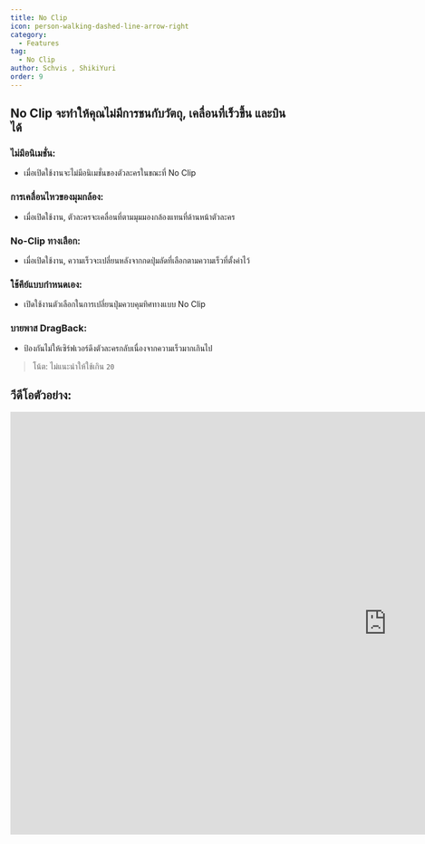 ```yaml
---
title: No Clip
icon: person-walking-dashed-line-arrow-right
category:
  - Features
tag:
  - No Clip
author: Schvis , ShikiYuri 
order: 9
---
```


## No Clip จะทำให้คุณไม่มีการชนกับวัตถุ, เคลื่อนที่เร็วขึ้น และบินได้
### ไม่มีอนิเมชั่น:
- เมื่อเปิดใช้งานจะไม่มีอนิเมชั่นของตัวละครในขณะที่ No Clip
### การเคลื่อนไหวของมุมกล้อง:
- เมื่อเปิดใช้งาน, ตัวละครจะเคลื่อนที่ตามมุมมองกล้องแทนที่ด้านหน้าตัวละคร
### No-Clip ทางเลือก:
- เมื่อเปิดใช้งาน, ความเร็วจะเปลี่ยนหลังจากกดปุ่มลัดที่เลือกตามความเร็วที่ตั้งค่าไว้
### ใช้คีย์แบบกำหนดเอง:
- เปิดใช้งานตัวเลือกในการเปลี่ยนปุ่มควบคุมทิศทางแบบ No Clip
### บายพาส DragBack:
- ป้องกันไม่ให้เซิร์ฟเวอร์ดึงตัวละครกลับเนื่องจากความเร็วมากเกินไป

> โน้ต: ไม่แนะนำให้ใช้เกิน `20`

## วีดีโอตัวอย่าง:

<div class="iframe-container"><iframe width="1328" height="747" src="https://www.youtube.com/embed/nPdq-yzBt3k?list=PL5eI1Tb64p56g27qfYk7VuFTz4FK6YrKa" title="Korepi - NoClip" frameborder="0" allow="accelerometer; autoplay; clipboard-write; encrypted-media; gyroscope; picture-in-picture; web-share" referrerpolicy="strict-origin-when-cross-origin" allowfullscreen></iframe></div>
